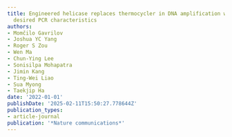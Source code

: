 ```yaml
---
title: Engineered helicase replaces thermocycler in DNA amplification while retaining
  desired PCR characteristics
authors:
- Momčilo Gavrilov
- Joshua YC Yang
- Roger S Zou
- Wen Ma
- Chun-Ying Lee
- Sonisilpa Mohapatra
- Jimin Kang
- Ting-Wei Liao
- Sua Myong
- Taekjip Ha
date: '2022-01-01'
publishDate: '2025-02-11T15:50:27.778644Z'
publication_types:
- article-journal
publication: '*Nature communications*'
---
```

